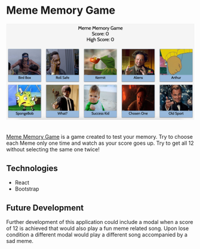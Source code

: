 # Meme Memory Game
![Clicky Game Home Page](./img/clickygame.png)
<br>
\
\
[Meme Memory Game](https://ryanroyce.github.io/clicky-game/) is a game created to test your memory. Try to choose each Meme only one time and watch as your score goes up. Try to get all 12 without selecting the same one twice! 

## Technologies
- React
- Bootstrap

## Future Development
Further development of this application could include a modal when a score of 12 is achieved that would also play a fun meme related song. Upon lose condition a different modal would play a different song accompanied by a sad meme.